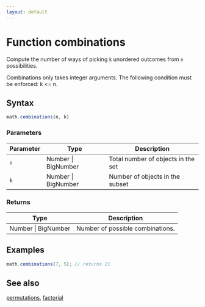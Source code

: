 ```yaml
---
layout: default
---
```


<h1 id="function-combinations">Function combinations</h1>

Compute the number of ways of picking `k` unordered outcomes from `n`
possibilities.

Combinations only takes integer arguments.
The following condition must be enforced: k <= n.


<h2 id="syntax">Syntax</h2>

```js
math.combinations(n, k)
```

<h3 id="parameters">Parameters</h3>

Parameter | Type | Description
--------- | ---- | -----------
`n` | Number &#124; BigNumber | Total number of objects in the set
`k` | Number &#124; BigNumber | Number of objects in the subset

<h3 id="returns">Returns</h3>

Type | Description
---- | -----------
Number &#124; BigNumber | Number of possible combinations.


<h2 id="examples">Examples</h2>

```js
math.combinations(7, 5); // returns 21
```


<h2 id="see-also">See also</h2>

[permutations](permutations.html),
[factorial](factorial.html)


<!-- Note: This file is automatically generated from source code comments. Changes made in this file will be overridden. -->
